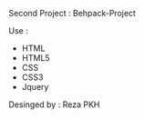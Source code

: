 Second Project : Behpack-Project

Use :
- HTML 
- HTML5
- CSS
- CSS3
- Jquery

Desinged by : Reza PKH
